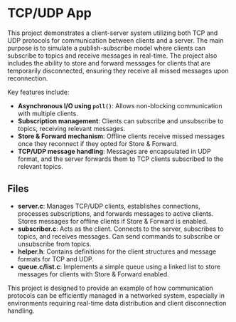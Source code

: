 # TCP/UDP App

This project demonstrates a client-server system utilizing both TCP and UDP protocols for communication between clients and a server. The main purpose is to simulate a publish-subscribe model where clients can subscribe to topics and receive messages in real-time. The project also includes the ability to store and forward messages for clients that are temporarily disconnected, ensuring they receive all missed messages upon reconnection.

Key features include:

- **Asynchronous I/O using `poll()`**: Allows non-blocking communication with multiple clients.
- **Subscription management**: Clients can subscribe and unsubscribe to topics, receiving relevant messages.
- **Store & Forward mechanism**: Offline clients receive missed messages once they reconnect if they opted for Store & Forward.
- **TCP/UDP message handling**: Messages are encapsulated in UDP format, and the server forwards them to TCP clients subscribed to the relevant topics.

## Files

- **server.c**: Manages TCP/UDP clients, establishes connections, processes subscriptions, and forwards messages to active clients. Stores messages for offline clients if Store & Forward is enabled.
- **subscriber.c**: Acts as the client. Connects to the server, subscribes to topics, and receives messages. Can send commands to subscribe or unsubscribe from topics.
- **helper.h**: Contains definitions for the client structures and message formats for TCP and UDP.
- **queue.c/list.c**: Implements a simple queue using a linked list to store messages for clients with Store & Forward enabled.

This project is designed to provide an example of how communication protocols can be efficiently managed in a networked system, especially in environments requiring real-time data distribution and client disconnection handling.
